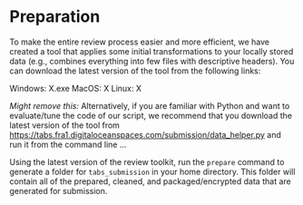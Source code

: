 # Preparation

To make the entire review process easier and more efficient, we have created a tool that applies some initial transformations to your locally stored data (e.g., combines everything into few files with descriptive headers). You can download the latest version of the tool from the following links:

Windows: X.exe
MacOS: X
Linux: X

_Might remove this:_ Alternatively, if you are familiar with Python and want to evaluate/tune the code of our script, we recommend that you download the latest version of the tool from <https://tabs.fra1.digitaloceanspaces.com/submission/data_helper.py> and run it from the command line ...

Using the latest version of the review toolkit, run the `prepare` command to generate a folder for `tabs_submission` in your home directory. This folder will contain all of the prepared, cleaned, and packaged/encrypted data that are generated for submission.
